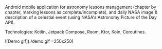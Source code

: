Android mobile application for astronomy lessons management (chapter by chapter, marking lessons as complete/incomplete), and daily NASA image & description of a celestial event (using NASA's Astronomy Picture of the Day API).

Technologies: Kotlin, Jetpack Compose, Room, Ktor, Koin, Coroutines.

![Demo gif](./demo.gif =250x250)
